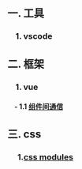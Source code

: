## 一. 工具
### &emsp;1. vscode

## 二. 框架
### &emsp;1. vue
#### &emsp;- 1.1 [组件间通信](https://github.com/yunlovebo/anti35/blob/master/vue/index.md)

## 三. css
### &emsp; 1.[css modules](https://css-tricks.com/css-modules-part-1-need/)




